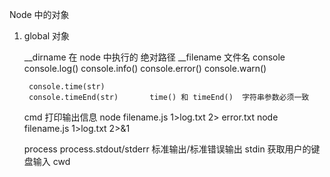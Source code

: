 Node 中的对象

1. global 对象

    __dirname   在 node 中执行的 绝对路径
    __filename  文件名
    console
        console.log()
        console.info()
        console.error()
        console.warn()

        console.time(str)
        console.timeEnd(str)       time() 和 timeEnd()  字符串参数必须一致

    cmd 打印输出信息
        node filename.js 1>log.txt 2> error.txt
        node filename.js 1>log.txt 2>&1

    process
        process.stdout/stderr  标准输出/标准错误输出
        stdin       获取用户的键盘输入
        cwd